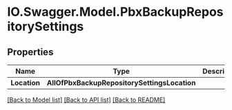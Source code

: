 # IO.Swagger.Model.PbxBackupRepositorySettings
## Properties

Name | Type | Description | Notes
------------ | ------------- | ------------- | -------------
**Location** | **AllOfPbxBackupRepositorySettingsLocation** |  | [optional] 

[[Back to Model list]](../README.md#documentation-for-models) [[Back to API list]](../README.md#documentation-for-api-endpoints) [[Back to README]](../README.md)

